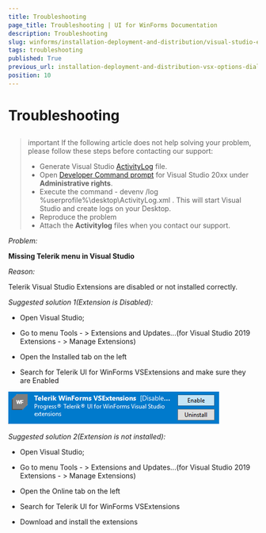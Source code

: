 ```yaml
---
title: Troubleshooting
page_title: Troubleshooting | UI for WinForms Documentation
description: Troubleshooting
slug: winforms/installation-deployment-and-distribution/visual-studio-extensions/troubleshooting
tags: troubleshooting 
published: True
previous_url: installation-deployment-and-distribution-vsx-options-dialog,/devtools/winforms/installation-deployment-and-distribution/visual-studio-extensions/options-dialog
position: 10
---
```


# Troubleshooting

## 

>important If the following article does not help solving your problem, please follow these steps before contacting our support:
>* Generate Visual Studio [ActivityLog](https://docs.microsoft.com/en-us/visualstudio/ide/reference/log-devenv-exe?view=vs-2019) file.
>* Open [Developer Command prompt](https://docs.microsoft.com/en-us/dotnet/framework/tools/developer-command-prompt-for-vs) for Visual Studio 20xx under **Administrative rights**.
>* Execute the command - devenv /log %userprofile%\desktop\ActivityLog.xml . This will start Visual Studio and create logs on your Desktop.
>* Reproduce the problem
>* Attach the **Activitylog** files when you contact our support.

*Problem:*

**Missing Telerik menu in Visual Studio**

*Reason:*

Telerik Visual Studio Extensions are disabled or not installed correctly.

*Suggested solution 1(Extension is Disabled):*

* Open Visual Studio;

* Go to menu Tools - > Extensions and Updates...(for Visual Studio 2019 Extensions - > Manage Extensions)

* Open the Installed tab on the left​

* Search for Telerik UI for WinForms VSExtensions and make sure they are Enabled

![vsextensions-disabled](images/vsextensions-disabled.png)

*Suggested solution 2(Extension is not installed):*

* Open Visual Studio;

* Go to menu Tools - > Extensions and Updates...(for Visual Studio 2019 Extensions - > Manage Extensions)

* Open the Online tab on the left​

* Search for Telerik UI for WinForms VSExtensions

* Download and install the extensions




